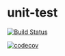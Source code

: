 # unit-test

[![Build Status](https://travis-ci.org/jsparanoguy/unit-test.svg?branch=master)](https://travis-ci.org/jsparanoguy/unit-test)

[![codecov](https://codecov.io/gh/jsparanoguy/unit-test/branch/master/graph/badge.svg)](https://codecov.io/gh/jsparanoguy/unit-test)